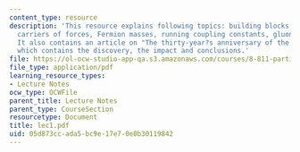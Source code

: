 ```yaml
---
content_type: resource
description: 'This resource explains following topics: building blocks and their interactions,
  carriers of forces, Fermion masses, running coupling constants, gluons: double colors.
  It also contains an article on "The thirty-year?s anniversary of the November Revolution"
  which contains the discovery, the impact and conclusions.'
file: https://ol-ocw-studio-app-qa.s3.amazonaws.com/courses/8-811-particle-physics-ii-fall-2005/05d873ccada5bc9e17e70e0b30119842_lec1.pdf
file_type: application/pdf
learning_resource_types:
- Lecture Notes
ocw_type: OCWFile
parent_title: Lecture Notes
parent_type: CourseSection
resourcetype: Document
title: lec1.pdf
uid: 05d873cc-ada5-bc9e-17e7-0e0b30119842
---
```

